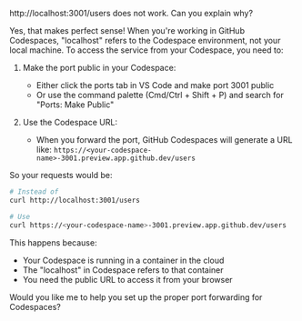 http://localhost:3001/users does not work. Can you explain why?

Yes, that makes perfect sense! When you're working in GitHub Codespaces, "localhost" refers to the Codespace environment, not your local machine. To access the service from your Codespace, you need to:

1. Make the port public in your Codespace:
   - Either click the ports tab in VS Code and make port 3001 public
   - Or use the command palette (Cmd/Ctrl + Shift + P) and search for "Ports: Make Public"

2. Use the Codespace URL:
   - When you forward the port, GitHub Codespaces will generate a URL like:
   `https://<your-codespace-name>-3001.preview.app.github.dev/users`

So your requests would be:
```bash
# Instead of
curl http://localhost:3001/users

# Use
curl https://<your-codespace-name>-3001.preview.app.github.dev/users
```

This happens because:
- Your Codespace is running in a container in the cloud
- The "localhost" in Codespace refers to that container
- You need the public URL to access it from your browser

Would you like me to help you set up the proper port forwarding for Codespaces?